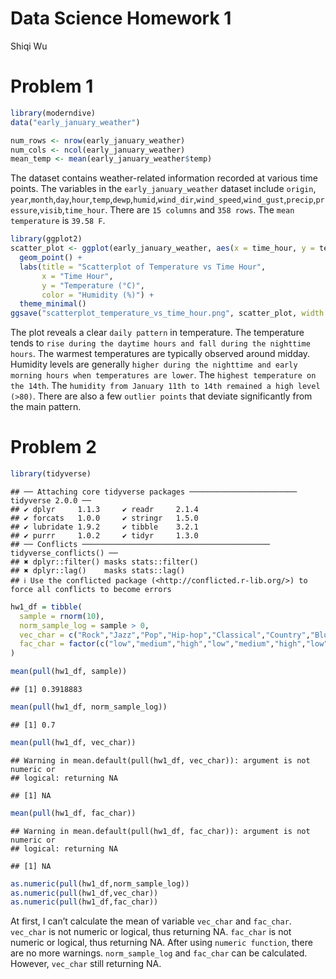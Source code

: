 Data Science Homework 1
================
Shiqi Wu

# Problem 1

``` r
library(moderndive)
data("early_january_weather")
```

``` r
num_rows <- nrow(early_january_weather)
num_cols <- ncol(early_january_weather)
mean_temp <- mean(early_january_weather$temp)
```

The dataset contains weather-related information recorded at various
time points. The variables in the `early_january_weather` dataset
include `origin`,
`year`,`month`,`day`,`hour`,`temp`,`dewp`,`humid`,`wind_dir`,`wind_speed`,`wind_gust`,`precip`,`pressure`,`visib`,`time_hour`.
There are `15 columns` and `358 rows`. The `mean temperature` is
`39.58 F`.

``` r
library(ggplot2)
scatter_plot <- ggplot(early_january_weather, aes(x = time_hour, y = temp, color = humid)) +
  geom_point() +
  labs(title = "Scatterplot of Temperature vs Time Hour",
       x = "Time Hour",
       y = "Temperature (°C)",
       color = "Humidity (%)") +
  theme_minimal()
ggsave("scatterplot_temperature_vs_time_hour.png", scatter_plot, width = 8, height = 6)
```

The plot reveals a clear `daily pattern` in temperature. The temperature
tends to
`rise during the daytime hours and fall during the nighttime hours`. The
warmest temperatures are typically observed around midday. Humidity
levels are generally
`higher during the nighttime and early morning hours when temperatures are lower`.
The `highest temperature on the 14th`. The
`humidity from January 11th to 14th remained a high level (>80)`. There
are also a few `outlier points` that deviate significantly from the main
pattern.

# Problem 2

``` r
library(tidyverse)
```

    ## ── Attaching core tidyverse packages ──────────────────────── tidyverse 2.0.0 ──
    ## ✔ dplyr     1.1.3     ✔ readr     2.1.4
    ## ✔ forcats   1.0.0     ✔ stringr   1.5.0
    ## ✔ lubridate 1.9.2     ✔ tibble    3.2.1
    ## ✔ purrr     1.0.2     ✔ tidyr     1.3.0
    ## ── Conflicts ────────────────────────────────────────── tidyverse_conflicts() ──
    ## ✖ dplyr::filter() masks stats::filter()
    ## ✖ dplyr::lag()    masks stats::lag()
    ## ℹ Use the conflicted package (<http://conflicted.r-lib.org/>) to force all conflicts to become errors

``` r
hw1_df = tibble(
  sample = rnorm(10),
  norm_sample_log = sample > 0, 
  vec_char = c("Rock","Jazz","Pop","Hip-hop","Classical","Country","Blues","Electronic","Reggae","R&B"),
  fac_char = factor(c("low","medium","high","low","medium","high","low","medium","high","low"))
)

mean(pull(hw1_df, sample))
```

    ## [1] 0.3918883

``` r
mean(pull(hw1_df, norm_sample_log))
```

    ## [1] 0.7

``` r
mean(pull(hw1_df, vec_char))
```

    ## Warning in mean.default(pull(hw1_df, vec_char)): argument is not numeric or
    ## logical: returning NA

    ## [1] NA

``` r
mean(pull(hw1_df, fac_char))
```

    ## Warning in mean.default(pull(hw1_df, fac_char)): argument is not numeric or
    ## logical: returning NA

    ## [1] NA

``` r
as.numeric(pull(hw1_df,norm_sample_log))
as.numeric(pull(hw1_df,vec_char))
as.numeric(pull(hw1_df,fac_char))
```

At first, I can’t calculate the mean of variable `vec_char` and
`fac_char`. `vec_char` is not numeric or logical, thus returning NA.
`fac_char` is not numeric or logical, thus returning NA. After using
`numeric function`, there are no more warnings. `norm_sample_log` and
`fac_char` can be calculated. However, `vec_char` still returning NA.
